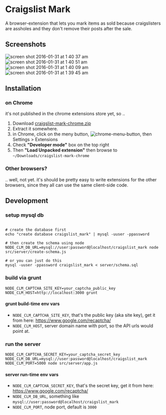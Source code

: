 # Craigslist Mark

A browser-extension that lets you mark items as sold because craigslisters are assholes and they don't remove their posts after the sale.

## Screenshots

![screen shot 2016-01-31 at 1 40 37 am](https://cloud.githubusercontent.com/assets/1398375/12700708/c5de5820-c7bb-11e5-8f2d-ae7a07a9198a.png)
![screen shot 2016-01-31 at 1 40 51 am](https://cloud.githubusercontent.com/assets/1398375/12700709/c5dee8ee-c7bb-11e5-8e32-f5855656b523.png)
![screen shot 2016-01-31 at 1 40 09 am](https://cloud.githubusercontent.com/assets/1398375/12700707/c5db328a-c7bb-11e5-8518-dae8dc35190d.png)
![screen shot 2016-01-31 at 1 39 45 am](https://cloud.githubusercontent.com/assets/1398375/12700706/c5d26646-c7bb-11e5-815f-e51df965281f.png)

## Installation

### on Chrome

it's not published in the chrome extensions store yet, so ..

1. Download [craigslist-mark-chrome.zip](https://github.com/akhoury/craigslist-mark/raw/master/build/browser-extensions/craigslist-mark-chrome.zip)
2. Extract it somewhere.
2. in Chrome, click on the meny button, ![chrome-menu-button](https://cloud.githubusercontent.com/assets/1398375/12699998/64676ae4-c79f-11e5-9dea-7bcd192f06d4.png), then Settings > Extensions
3. Check __"Developer mode"__ box on the top right
4. Then __"Load Unpacked extension"__ then browse to `~/Downloads/craigslist-mark-chrome`

### Other browsers?

.. well, not yet. it's should be pretty easy to write extensions for the other browsers, since they all can use the same client-side code.


## Development

### setup mysql db

```

# create the database first
echo "create database craigslist_mark" | mysql -uuser -ppassword

# then create the schema using node
NODE_CLM_DB_URL=mysql://user:password@localhost/craigslist_mark node src/server/create-schema.js

# or you can just do this
mysql -uuser -ppassword craigslist_mark < server/schema.sql

```

### build via grunt

```
NODE_CLM_CAPTCHA_SITE_KEY=your_captcha_public_key NODE_CLM_HOST=http://localhost:3000 grunt
```

#### grunt build-time env vars

* `NODE_CLM_CAPTCHA_SITE_KEY`, that's the public key (aka site key), get it from here: https://www.google.com/recaptcha/
* `NODE_CLM_HOST`, server domain name with port, so the API urls would point at.


### run the server

```
NODE_CLM_CAPTCHA_SECRET_KEY=your_captcha_secret_key NODE_CLM_DB_URL=mysql://user:password@localhost/craigslist_mark NODE_CLM_PORT=5000 node src/server/app.js
```

#### server run-time env vars

* `NODE_CLM_CAPTCHA_SECRET_KEY`, that's the secret key, get it from here: https://www.google.com/recaptcha/
* `NODE_CLM_DB_URL`, something like `mysql://user:password@localhost/craigslist_mark`
* `NODE_CLM_PORT`, node port, default is `3000`

